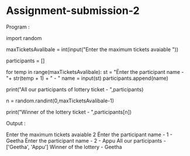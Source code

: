 # Assignment-submission-2

Program : 

import random

maxTicketsAvalibale = int(input("Enter the maximum tickets avaiable "))

participants = [] 

for temp in range(maxTicketsAvalibale):
  st = "Ënter the participant name - "+ str(temp + 1) + " - "
  name = input(st)
  participants.append(name)

print("All our participants of lottery ticket  - ",participants)

n = random.randint(0,maxTicketsAvalibale-1)

print("Winner of the lottery ticket - ",participants[n])

Output : 

Enter the maximum tickets avaiable 2 
Ënter the participant name - 1 - Geetha
Ënter the participant name - 2 - Appu
All our participants -  ['Geetha', 'Appu']
Winner of the lottery -  Geetha 
